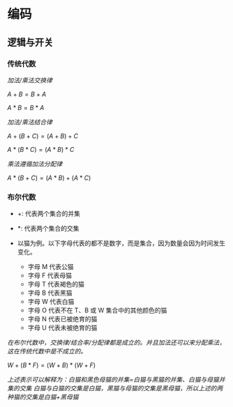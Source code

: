 # 编码



## 逻辑与开关

### 传统代数

*加法/乘法交换律*

$A+B = B+A$

$A * B = B * A$

*加法/乘法结合律*

$A+(B+C) = (A+B)+C$

$A*(B * C) = (A * B)*C$

*乘法遵循加法分配律*

$A*(B+C) = (A * B)+(A * C)$

### 布尔代数

- +: 代表两个集合的并集
- *: 代表两个集合的交集


- 以猫为例。以下字母代表的都不是数字，而是集合，因为数量会因为时间发生变化。
  - 字母 M 代表公猫
  - 字母 F 代表母猫
  - 字母 T 代表褐色的猫
  - 字母 B 代表黑猫
  - 字母 W 代表白猫
  - 字母 O 代表不在 T、B 或 W 集合中的其他颜色的猫
  - 字母 N 代表已被绝育的猫
  - 字母 U 代表未被绝育的猫


*在布尔代数中，交换律/结合率/分配律都是成立的。并且加法还可以来分配乘法，这在传统代数中是不成立的。*

$W+(B * F) = (W+B) * (W+F)$

*上述表示可以解释为：白猫和黑色母猫的并集=白猫与黑猫的并集、白猫与母猫并集的交集*
*白猫与白猫的交集是白猫，黑猫与母猫的交集是黑母猫，所以上述的两种猫的交集是白猫+黑母猫*
